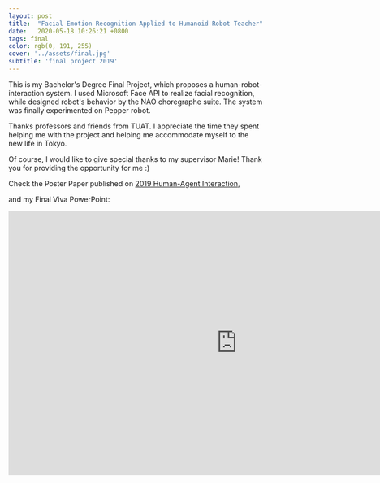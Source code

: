 ```yaml
---
layout: post
title:  "Facial Emotion Recognition Applied to Humanoid Robot Teacher"
date:   2020-05-18 10:26:21 +0800
tags: final
color: rgb(0, 191, 255)
cover: '../assets/final.jpg'
subtitle: 'final project 2019'
---
```


<p>This is my Bachelor's Degree Final Project, which proposes a human-robot-interaction system. I used Microsoft Face API to realize facial recognition, while designed robot's behavior by the NAO choregraphe suite. The system was finally experimented on Pepper robot.</p>
<p>Thanks professors and friends from TUAT. I appreciate the time they spent helping me with the project and helping me accommodate myself to the new life in Tokyo.</p>
<p>Of course, I would like to give special thanks to my supervisor Marie! Thank you for providing the opportunity for me :)</p>

Check the Poster Paper published on <a href="https://dl.acm.org/doi/10.1145/3349537.3352764" target="_blank">2019 Human-Agent Interaction</a>,<br />

and my Final Viva PowerPoint:

<iframe src="https://docs.zoho.com/embed/4yiuf864b29dc7f274f58849557d874d59514" scrolling="no" width="900" height="520" frameborder="0"></iframe>